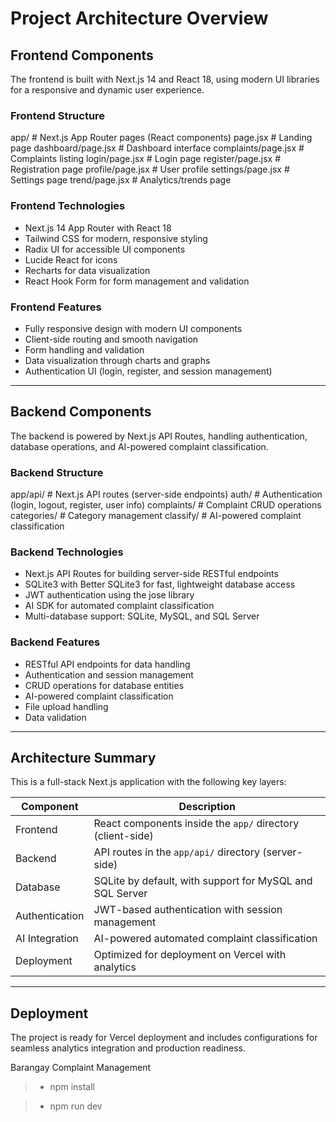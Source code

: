 
# Project Architecture Overview

## Frontend Components

The frontend is built with Next.js 14 and React 18, using modern UI libraries for a responsive and dynamic user experience.

### Frontend Structure
app/                # Next.js App Router pages (React components)
  page.jsx          # Landing page
  dashboard/page.jsx # Dashboard interface
  complaints/page.jsx # Complaints listing
  login/page.jsx     # Login page
  register/page.jsx  # Registration page
  profile/page.jsx   # User profile
  settings/page.jsx  # Settings page
  trend/page.jsx     # Analytics/trends page

### Frontend Technologies
- Next.js 14 App Router with React 18
- Tailwind CSS for modern, responsive styling
- Radix UI for accessible UI components
- Lucide React for icons
- Recharts for data visualization
- React Hook Form for form management and validation

### Frontend Features
- Fully responsive design with modern UI components
- Client-side routing and smooth navigation
- Form handling and validation
- Data visualization through charts and graphs
- Authentication UI (login, register, and session management)

---

## Backend Components

The backend is powered by Next.js API Routes, handling authentication, database operations, and AI-powered complaint classification.

### Backend Structure
app/api/             # Next.js API routes (server-side endpoints)
  auth/              # Authentication (login, logout, register, user info)
  complaints/        # Complaint CRUD operations
  categories/        # Category management
  classify/          # AI-powered complaint classification

### Backend Technologies
- Next.js API Routes for building server-side RESTful endpoints
- SQLite3 with Better SQLite3 for fast, lightweight database access
- JWT authentication using the jose library
- AI SDK for automated complaint classification
- Multi-database support: SQLite, MySQL, and SQL Server

### Backend Features
- RESTful API endpoints for data handling
- Authentication and session management
- CRUD operations for database entities
- AI-powered complaint classification
- File upload handling
- Data validation

---

## Architecture Summary

This is a full-stack Next.js application with the following key layers:

Component         | Description
------------------|-------------------------------------------------------------
Frontend          | React components inside the `app/` directory (client-side)
Backend           | API routes in the `app/api/` directory (server-side)
Database          | SQLite by default, with support for MySQL and SQL Server
Authentication    | JWT-based authentication with session management
AI Integration    | AI-powered automated complaint classification
Deployment        | Optimized for deployment on Vercel with analytics

---

## Deployment

The project is ready for Vercel deployment and includes configurations for seamless analytics integration and production readiness.


Barangay Complaint Management

> - npm install

> - npm run dev
